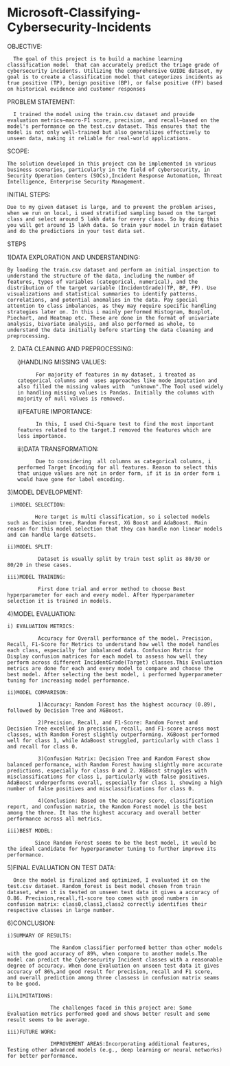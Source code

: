 # Microsoft-Classifying-Cybersecurity-Incidents 

OBJECTIVE:

      The goal of this project is to build a machine learning classification model  that can accurately predict the triage grade of cybersecurity incidents. Utilizing the comprehensive GUIDE dataset, my goal is to create a classification model that categorizes incidents as true positive (TP), benign positive (BP), or false positive (FP) based on historical evidence and customer responses

PROBLEM STATEMENT:

      I trained the model using the train.csv dataset and provide evaluation metrics—macro-F1 score, precision, and recall—based on the model's performance on the test.csv dataset. This ensures that the model is not only well-trained but also generalizes effectively to unseen data, making it reliable for real-world applications.

SCOPE: 
    
    The solution developed in this project can be implemented in various business scenarios, particularly in the field of cybersecurity, in Security Operation Centers (SOCs),Incident Response Automation, Threat Intelligence, Enterprise Security Management. 

INITIAL STEPS: 

    Due to my given dataset is large, and to prevent the problem arises, when we run on local, i used stratified sampling based on the target class and select around 5 lakh data for every class. So by doing this you will get around 15 lakh data. So train your model in train dataset and do the predictions in your test data set.

STEPS

1)DATA EXPLORATION AND UNDERSTANDING:

    By loading the train.csv dataset and perform an initial inspection to understand the structure of the data, including the number of features, types of variables (categorical, numerical), and the distribution of the target variable (IncidentGrade)(TP, BP, FP). Use visualizations and statistical summaries to identify patterns, correlations, and potential anomalies in the data. Pay special attention to class imbalances, as they may require specific handling strategies later on. In this i mainly performed Histogram, Boxplot, Piechart, and Heatmap etc. These are done in the format of univariate analysis, bivariate analysis, and also performed as whole, to understand the data initially before starting the data cleaning and preprocessing.

2) DATA CLEANING AND PREPROCESSING:
   
     i)HANDLING MISSING VALUES:

             For majority of features in my dataset, i treated as categorical columns and  uses approaches like mode imputation and also filled the missing values with  "unknown".The Tool used widely in handling missing values is Pandas. Initially the columns with majority of null values is removed.

     ii)FEATURE IMPORTANCE:

             In this, I used Chi-Square test to find the most important features related to the target.I removed the features which are less importance.

     iii)DATA TRANSFORMATION:

             Due to considering  all columns as categorical columns, i performed Target Encoding for all features. Reason to select this that unique values are not in order form, if it is in order form i would have gone for label encoding.

3)MODEL DEVELOPMENT:

     i)MODEL SELECTION: 
     
             Here target is multi classification, so i selected models such as Decision tree, Random Forest, XG Boost and AdaBoost. Main reason for this model selection that they can handle non linear models and can handle large datsets. 

    ii)MODEL SPLIT:
              
              Dataset is usually split by train test split as 80/30 or 80/20 in these cases. 

    iii)MODEL TRAINING:
    
              First done trial and error method to choose Best hyperparameter for each and every model. After Hyperparameter selection it is trained in models. 

4)MODEL EVALUATION:

    i) EVALUATION METRICS: 
              
              Accuracy for Overall performance of the model. Precision, Recall, F1-Score for Metrics to understand how well the model handles each class, especially for imbalanced data. Confusion Matrix for Display confusion matrices for each model to assess how well they perform across different IncidentGrade(Target) classes.This Evaluation metrics are done for each and every model to compare and choose the best model. After selecting the best model, i performed hyperparameter tuning for increasing model performance.

    ii)MODEL COMPARISON:
              
              1)Accuracy: Random Forest has the highest accuracy (0.89), followed by Decision Tree and XGBoost.
              
              2)Precision, Recall, and F1-Score: Random Forest and Decision Tree excelled in precision, recall, and F1-score across most classes, with Random Forest slightly outperforming. XGBoost performed well for class 1, while AdaBoost struggled, particularly with class 1 and recall for class 0.
              
              3)Confusion Matrix: Decision Tree and Random Forest show balanced performance, with Random Forest having slightly more accurate predictions, especially for class 0 and 2. XGBoost struggles with misclassifications for class 1, particularly with false positives. AdaBoost underperforms overall, especially for class 1, showing a high number of false positives and misclassifications for class 0.

              4)Conclusion: Based on the accuracy score, classification report, and confusion matrix, the Random Forest model is the best among the three. It has the highest accuracy and overall better performance across all metrics.

    iii)BEST MODEL: 

             Since Random Forest seems to be the best model, it would be the ideal candidate for hyperparameter tuning to further improve its performance. 

5)FINAL EVALUATION ON TEST DATA:

      Once the model is finalized and optimized, I evaluated it on the test.csv dataset. Random_forest is best model chosen from train dataset, when it is tested on unseen test data it gives a accuracy of 0.86. Precision,recall,f1-score too comes with good numbers in confusion matrix: class0,class1,class2 correctly identifies their respective classes in large number.

6)CONCLUSION: 

    i)SUMMARY OF RESULTS:
                  
                  The Random classifier performed better than other models with the good accuracy of 89%, when compare to another models.The model can predict the Cybersecurity Incident classes with a reasonable degree of accuracy. When done Evaluation on unseen test data it gives accuracy of 86%,and good result for precision, recall and F1 score, and overall prediction among three classess in confusion matrix seams to be good.

    ii)LIMITATIONS:
    
                  The challenges faced in this project are: Some Evaluation metrics performed good and shows better result and some result seems to be average. 

    iii)FUTURE WORK:
                  
                  IMPROVEMENT AREAS:Incorporating additional features, Testing other advanced models (e.g., deep learning or neural networks) for better performance.
 
